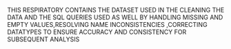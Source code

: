 THIS RESPIRATORY CONTAINS THE DATASET USED IN THE CLEANING THE DATA AND THE SQL QUERIES USED AS WELL BY HANDLING MISSING AND EMPTY VALUES,RESOLVING NAME INCONSISTENCIES ,CORRECTING DATATYPES TO ENSURE ACCURACY AND CONSISTENCY FOR SUBSEQUENT ANALYSIS
